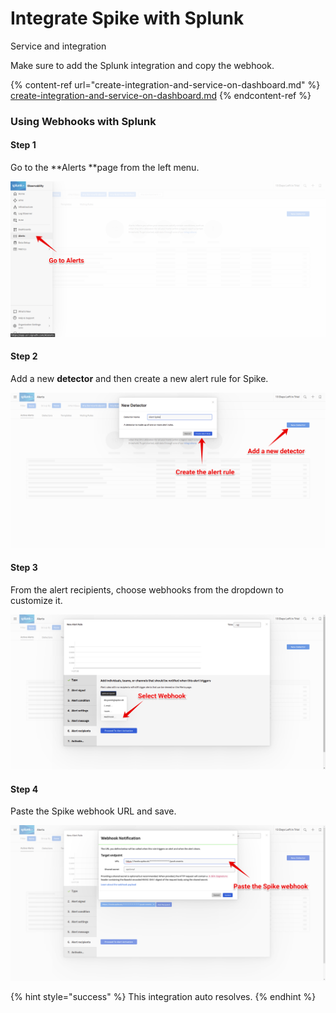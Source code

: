 # Integrate Spike with Splunk

Service and integration

Make sure to add the Splunk integration and copy the webhook.[\
](https://docs.spike.sh/integrations-guideline/create-integration-and-service-on-dashboard)

{% content-ref url="create-integration-and-service-on-dashboard.md" %}
[create-integration-and-service-on-dashboard.md](create-integration-and-service-on-dashboard.md)
{% endcontent-ref %}

### Using Webhooks with Splunk

#### Step 1

Go to the **Alerts **page from the left menu.

![](<../.gitbook/assets/Group 22.png>)



#### Step 2

Add a new **detector** and then create a new alert rule for Spike.

![](<../.gitbook/assets/Group 23.png>)

#### Step 3

From the alert recipients, choose webhooks from the dropdown to customize it.

![](<../.gitbook/assets/Group 24.png>)



#### Step 4

Paste the Spike webhook URL and save.

![](<../.gitbook/assets/Group 25.png>)

{% hint style="success" %}
This integration auto resolves.
{% endhint %}
